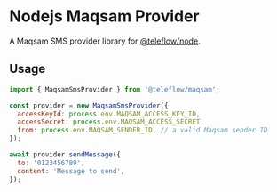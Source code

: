 # Nodejs Maqsam Provider

A Maqsam SMS provider library for [@teleflow/node](https://github.com/khulnasoft/teleflow).

## Usage

```javascript
import { MaqsamSmsProvider } from '@teleflow/maqsam';

const provider = new MaqsamSmsProvider({
  accessKeyId: process.env.MAQSAM_ACCESS_KEY_ID,
  accessSecret: process.env.MAQSAM_ACCESS_SECRET,
  from: process.env.MAQSAM_SENDER_ID, // a valid Maqsam sender ID
});

await provider.sendMessage({
  to: '0123456789',
  content: 'Message to send',
});
```
